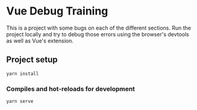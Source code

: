 # Vue Debug Training

This is a project with some bugs on each of the different sections.
Run the project locally and try to debug those errors using the browser's devtools as well as Vue's extension.

## Project setup

```
yarn install
```

### Compiles and hot-reloads for development

```
yarn serve
```
